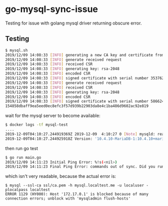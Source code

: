 # go-mysql-sync-issue

Testing for issue with golang mysql driver returning obscure error.

## Testing

```bash
$ mysql.sh
2019/12/09 14:08:33 [INFO] generating a new CA key and certificate from CSR
2019/12/09 14:08:33 [INFO] generate received request
2019/12/09 14:08:33 [INFO] received CSR
2019/12/09 14:08:33 [INFO] generating key: rsa-2048
2019/12/09 14:08:33 [INFO] encoded CSR
2019/12/09 14:08:33 [INFO] signed certificate with serial number 353762979413037507529987064092921871088550223650
2019/12/09 14:08:33 [INFO] generate received request
2019/12/09 14:08:33 [INFO] received CSR
2019/12/09 14:08:33 [INFO] generating key: rsa-2048
2019/12/09 14:08:33 [INFO] encoded CSR
2019/12/09 14:08:33 [INFO] signed certificate with serial number 586624177981560466172941170980825070783742489454
154858dbaff9ea5eed0ec8efc3f57d939b22903da8e4c1ba486d9602ac92e819
```

wait for the mysql server to become available:

```bash
$ docker logs -tf mysql-test
....
2019-12-09T04:10:27.244919369Z 2019-12-09  4:10:27 0 [Note] mysqld: ready for connections.
2019-12-09T04:10:27.244925918Z Version: '10.4.10-MariaDB-1:10.4.10+maria~bionic'  socket: '/var/run/mysqld/mysqld.sock'  port: 3306  mariadb.org binary distribution
```

then run go test

```bash
$ go run main.go
2019/12/09 14:11:23 Initial Ping Error: %!s(<nil>)
2019/12/09 14:11:23 Final Ping Error: commands out of sync. Did you run multiple statements at once?
```

which isn't very readable, because the actual error is:

```text
$ mysql --ssl-ca ssl/ca.pem -h mysql.localtest.me -u localuser -plocalpass localtest
ERROR 1129 (HY000): Host '172.17.0.1' is blocked because of many connection errors; unblock with 'mysqladmin flush-hosts'
```

